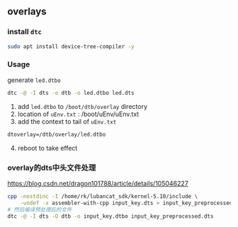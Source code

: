 ## overlays
###  install `dtc`
```bash
sudo apt install device-tree-compiler -y
```

### Usage
generate `led.dtbo`
```bash
dtc -@ -I dts -o dtb -o led.dtbo led.dts
```

1. add `led.dtbo` to `/boot/dtb/overlay` directory
2. location of `uEnv.txt` : /boot/uEnv/uEnv.txt
3. add the context to tail of `uEnv.txt`
```txt
dtoverlay=/dtb/overlay/led.dtbo
```
4. reboot to take effect


### overlay的dts中头文件处理
https://blog.csdn.net/dragon101788/article/details/105046227
```bash
cpp -nostdinc -I /home/rk/lubancat_sdk/kernel-5.10/include \
    -undef -x assembler-with-cpp input_key.dts > input_key_preprocessed.dts
# 然后编译预处理后的文件
dtc -@ -I dts -O dtb -o input_key.dtbo input_key_preprocessed.dts

```
